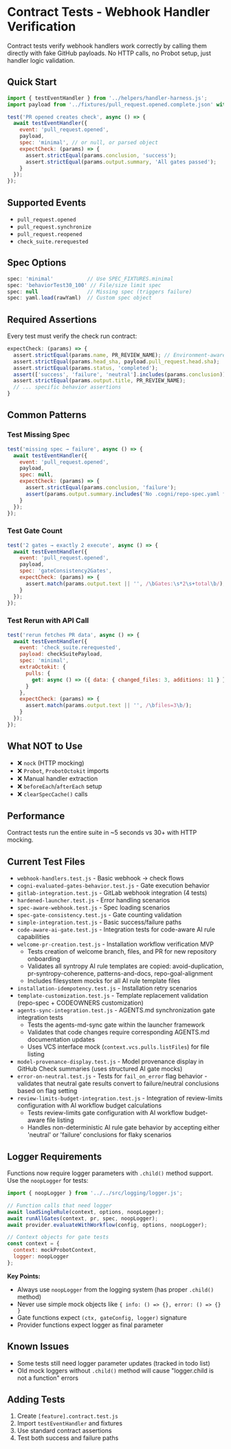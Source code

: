 # Contract Tests - Webhook Handler Verification

Contract tests verify webhook handlers work correctly by calling them directly with fake GitHub payloads. No HTTP calls, no Probot setup, just handler logic validation.

## Quick Start

```javascript
import { testEventHandler } from '../helpers/handler-harness.js';
import payload from '../fixtures/pull_request.opened.complete.json' with { type: 'json' };

test('PR opened creates check', async () => {
  await testEventHandler({
    event: 'pull_request.opened',
    payload,
    spec: 'minimal', // or null, or parsed object
    expectCheck: (params) => {
      assert.strictEqual(params.conclusion, 'success');
      assert.strictEqual(params.output.summary, 'All gates passed');
    }
  });
});
```

## Supported Events

- `pull_request.opened`
- `pull_request.synchronize` 
- `pull_request.reopened`
- `check_suite.rerequested`

## Spec Options

```javascript
spec: 'minimal'           // Use SPEC_FIXTURES.minimal
spec: 'behaviorTest30_100' // File/size limit spec
spec: null                // Missing spec (triggers failure)
spec: yaml.load(rawYaml)  // Custom spec object
```

## Required Assertions

Every test must verify the check run contract:

```javascript
expectCheck: (params) => {
  assert.strictEqual(params.name, PR_REVIEW_NAME); // Environment-aware constant
  assert.strictEqual(params.head_sha, payload.pull_request.head.sha);
  assert.strictEqual(params.status, 'completed');
  assert(['success', 'failure', 'neutral'].includes(params.conclusion));
  assert.strictEqual(params.output.title, PR_REVIEW_NAME);
  // ... specific behavior assertions
}
```

## Common Patterns

### Test Missing Spec
```javascript
test('missing spec → failure', async () => {
  await testEventHandler({
    event: 'pull_request.opened',
    payload,
    spec: null,
    expectCheck: (params) => {
      assert.strictEqual(params.conclusion, 'failure');
      assert(params.output.summary.includes('No .cogni/repo-spec.yaml found'));
    }
  });
});
```

### Test Gate Count
```javascript
test('2 gates → exactly 2 execute', async () => {
  await testEventHandler({
    event: 'pull_request.opened', 
    payload,
    spec: 'gateConsistency2Gates',
    expectCheck: (params) => {
      assert.match(params.output.text || '', /\bGates:\s*2\s+total\b/);
    }
  });
});
```

### Test Rerun with API Call
```javascript
test('rerun fetches PR data', async () => {
  await testEventHandler({
    event: 'check_suite.rerequested',
    payload: checkSuitePayload,
    spec: 'minimal',
    extraOctokit: {
      pulls: { 
        get: async () => ({ data: { changed_files: 3, additions: 11 } }) 
      }
    },
    expectCheck: (params) => {
      assert.match(params.output.text || '', /\bfiles=3\b/);
    }
  });
});
```

## What NOT to Use

- ❌ `nock` (HTTP mocking)
- ❌ `Probot`, `ProbotOctokit` imports
- ❌ Manual handler extraction
- ❌ `beforeEach`/`afterEach` setup
- ❌ `clearSpecCache()` calls

## Performance

Contract tests run the entire suite in ~5 seconds vs 30+ with HTTP mocking.

## Current Test Files

- `webhook-handlers.test.js` - Basic webhook → check flows
- `cogni-evaluated-gates-behavior.test.js` - Gate execution behavior
- `gitlab-integration.test.js` - GitLab webhook integration (4 tests)
- `hardened-launcher.test.js` - Error handling scenarios
- `spec-aware-webhook.test.js` - Spec loading scenarios
- `spec-gate-consistency.test.js` - Gate counting validation
- `simple-integration.test.js` - Basic success/failure paths
- `code-aware-ai-gate.test.js` - Integration tests for code-aware AI rule capabilities
- `welcome-pr-creation.test.js` - Installation workflow verification MVP 
  - Tests creation of welcome branch, files, and PR for new repository onboarding
  - Validates all syntropy AI rule templates are copied: avoid-duplication, pr-syntropy-coherence, patterns-and-docs, repo-goal-alignment
  - Includes filesystem mocks for all AI rule template files
- `installation-idempotency.test.js` - Installation retry scenarios
- `template-customization.test.js` - Template replacement validation (repo-spec + CODEOWNERS customization)
- `agents-sync-integration.test.js` - AGENTS.md synchronization gate integration tests
  - Tests the agents-md-sync gate within the launcher framework
  - Validates that code changes require corresponding AGENTS.md documentation updates
  - Uses VCS interface mock (`context.vcs.pulls.listFiles`) for file listing
- `model-provenance-display.test.js` - Model provenance display in GitHub Check summaries (uses structured AI gate mocks)
- `error-on-neutral.test.js` - Tests for `fail_on_error` flag behavior - validates that neutral gate results convert to failure/neutral conclusions based on flag setting
- `review-limits-budget-integration.test.js` - Integration of review-limits configuration with AI workflow budget calculations
  - Tests review-limits gate configuration with AI workflow budget-aware file listing
  - Handles non-deterministic AI rule gate behavior by accepting either 'neutral' or 'failure' conclusions for flaky scenarios

## Logger Requirements

Functions now require logger parameters with `.child()` method support. Use the `noopLogger` for tests:

```javascript
import { noopLogger } from '../../src/logging/logger.js';

// Function calls that need logger
await loadSingleRule(context, options, noopLogger);
await runAllGates(context, pr, spec, noopLogger);
await provider.evaluateWithWorkflow(config, options, noopLogger);

// Context objects for gate tests
const context = { 
  context: mockProbotContext, 
  logger: noopLogger 
};
```

**Key Points:**
- Always use `noopLogger` from the logging system (has proper `.child()` method)
- Never use simple mock objects like `{ info: () => {}, error: () => {} }` 
- Gate functions expect `(ctx, gateConfig, logger)` signature
- Provider functions expect logger as final parameter

## Known Issues

- Some tests still need logger parameter updates (tracked in todo list)
- Old mock loggers without `.child()` method will cause "logger.child is not a function" errors

## Adding Tests

1. Create `[feature].contract.test.js`
2. Import `testEventHandler` and fixtures
3. Use standard contract assertions
4. Test both success and failure paths